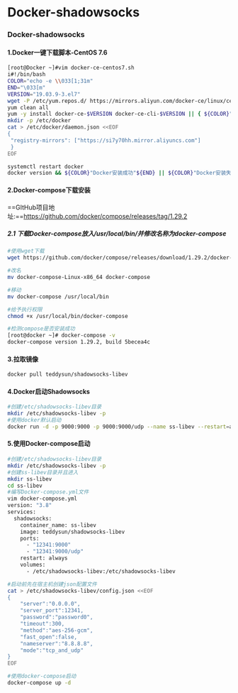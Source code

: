 # Docker-shadowsocks
### Docker-shadowsocks

#### 1.Docker一键下载脚本-CentOS 7.6

```bash
[root@Docker ~]#vim docker-ce-centos7.sh
i#!/bin/bash
COLOR="echo -e \\033[1;31m"
END="\033[m"
VERSION="19.03.9-3.el7"
wget -P /etc/yum.repos.d/ https://mirrors.aliyun.com/docker-ce/linux/centos/docker-ce.repo  || { ${COLOR}"互联网连接失败，请检查网络配置!"${END};exit; }
yum clean all 
yum -y install docker-ce-$VERSION docker-ce-cli-$VERSION || { ${COLOR}"Base,Extras的yum源失败,请检查yum源配置"${END};exit; }
mkdir -p /etc/docker
cat > /etc/docker/daemon.json <<EOF
{
 "registry-mirrors": ["https://si7y70hh.mirror.aliyuncs.com"]
 }
EOF

systemctl restart docker
docker version && ${COLOR}"Docker安装成功"${END} || ${COLOR}"Docker安装失败"${END}
```

#### 2.Docker-compose下载安装

==GItHub项目地址:==https://github.com/docker/compose/releases/tag/1.29.2

##### 2.1 下载Docker-compose放入/usr/local/bin/并修改名称为docker-compose

```bash
#使用wget下载
wget https://github.com/docker/compose/releases/download/1.29.2/docker-compose-Linux-x86_64
```

```bash
#改名
mv docker-compose-Linux-x86_64 docker-compose
```

```bash
#移动
mv docker-compose /usr/local/bin
```

```bash
#给予执行权限
chmod +x /usr/local/bin/docker-compose
```

```bash
#检测compose是否安装成功
[root@docker ~]# docker-compose -v
docker-compose version 1.29.2, build 5becea4c
```

#### 3.拉取镜像

```bash
docker pull teddysun/shadowsocks-libev
```

#### 4.Docker启动Shadowsocks

```bash
#创建/etc/shadowsocks-libev目录
mkdir /etc/shadowsocks-libev -p
#使用docker默认启动
docker run -d -p 9000:9000 -p 9000:9000/udp --name ss-libev --restart=always -v /etc/shadowsocks-libev:/etc/shadowsocks-libev teddysun/shadowsocks-libev
```

#### 5.使用Docker-compose启动

```bash
#创建/etc/shadowsocks-libev目录
mkdir /etc/shadowsocks-libev -p
#创建ss-libev目录并且进入
mkdir ss-libev
cd ss-libev
#编写Docker-compose.yml文件
vim docker-compose.yml
version: "3.8"
services:
  shadowsocks:
    container_name: ss-libev
    image: teddysun/shadowsocks-libev
    ports:
      - "12341:9000"
      - "12341:9000/udp"
    restart: always
    volumes:
      - /etc/shadowsocks-libev:/etc/shadowsocks-libev
```

```bash
#启动前先在宿主机创建json配置文件
cat > /etc/shadowsocks-libev/config.json <<EOF
{
    "server":"0.0.0.0",
    "server_port":12341,
    "password":"password0",
    "timeout":300,
    "method":"aes-256-gcm",
    "fast_open":false,
    "nameserver":"8.8.8.8",
    "mode":"tcp_and_udp"
}
EOF
```

```bash
#使用docker-compose启动
docker-compose up -d  
```
